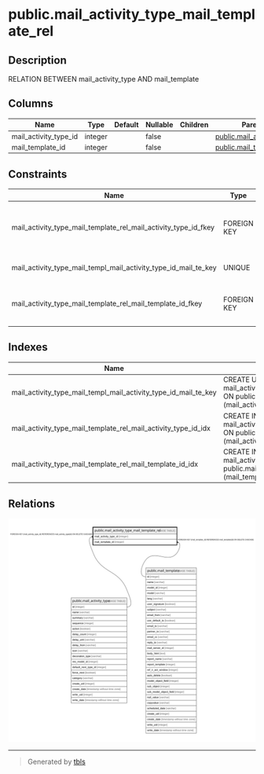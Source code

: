 # public.mail_activity_type_mail_template_rel

## Description

RELATION BETWEEN mail_activity_type AND mail_template

## Columns

| Name | Type | Default | Nullable | Children | Parents | Comment |
| ---- | ---- | ------- | -------- | -------- | ------- | ------- |
| mail_activity_type_id | integer |  | false |  | [public.mail_activity_type](public.mail_activity_type.md) |  |
| mail_template_id | integer |  | false |  | [public.mail_template](public.mail_template.md) |  |

## Constraints

| Name | Type | Definition |
| ---- | ---- | ---------- |
| mail_activity_type_mail_template_rel_mail_activity_type_id_fkey | FOREIGN KEY | FOREIGN KEY (mail_activity_type_id) REFERENCES mail_activity_type(id) ON DELETE CASCADE |
| mail_activity_type_mail_templ_mail_activity_type_id_mail_te_key | UNIQUE | UNIQUE (mail_activity_type_id, mail_template_id) |
| mail_activity_type_mail_template_rel_mail_template_id_fkey | FOREIGN KEY | FOREIGN KEY (mail_template_id) REFERENCES mail_template(id) ON DELETE CASCADE |

## Indexes

| Name | Definition |
| ---- | ---------- |
| mail_activity_type_mail_templ_mail_activity_type_id_mail_te_key | CREATE UNIQUE INDEX mail_activity_type_mail_templ_mail_activity_type_id_mail_te_key ON public.mail_activity_type_mail_template_rel USING btree (mail_activity_type_id, mail_template_id) |
| mail_activity_type_mail_template_rel_mail_activity_type_id_idx | CREATE INDEX mail_activity_type_mail_template_rel_mail_activity_type_id_idx ON public.mail_activity_type_mail_template_rel USING btree (mail_activity_type_id) |
| mail_activity_type_mail_template_rel_mail_template_id_idx | CREATE INDEX mail_activity_type_mail_template_rel_mail_template_id_idx ON public.mail_activity_type_mail_template_rel USING btree (mail_template_id) |

## Relations

![er](public.mail_activity_type_mail_template_rel.svg)

---

> Generated by [tbls](https://github.com/k1LoW/tbls)
